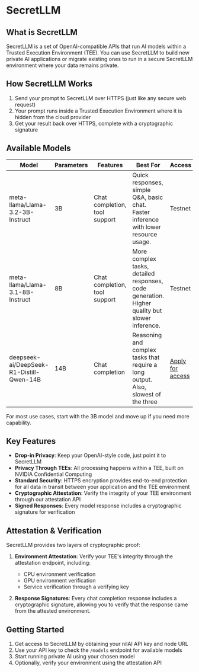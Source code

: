# SecretLLM

## What is SecretLLM

SecretLLM is a set of OpenAI-compatible APIs that run AI models within a Trusted Execution Environment (TEE). You can use SecretLLM to build new private AI applications or migrate existing ones to run in a secure SecretLLM environment where your data remains private.

## How SecretLLM Works

1. Send your prompt to SecretLLM over HTTPS (just like any secure web request)
2. Your prompt runs inside a Trusted Execution Environment where it is hidden from the cloud provider
3. Get your result back over HTTPS, complete with a cryptographic signature

## Available Models

| Model                                    | Parameters | Features                      | Best For                                                                                      | Access                                                                |
| ---------------------------------------- | ---------- | ----------------------------- | --------------------------------------------------------------------------------------------- | --------------------------------------------------------------------- |
| meta-llama/Llama-3.2-3B-Instruct         | 3B         | Chat completion, tool support | Quick responses, simple Q&A, basic chat. Faster inference with lower resource usage.          | Testnet                                                               |
| meta-llama/Llama-3.1-8B-Instruct         | 8B         | Chat completion, tool support | More complex tasks, detailed responses, code generation. Higher quality but slower inference. | Testnet                                                               |
| deepseek-ai/DeepSeek-R1-Distill-Qwen-14B | 14B        | Chat completion               | Reasoning and complex tasks that require a long output. Also, slowest of the three            | [Apply for access](/build/secretLLM/access#apply-for-a-nilai-api-key) |

For most use cases, start with the 3B model and move up if you need more capability.

## Key Features

- **Drop-in Privacy**: Keep your OpenAI-style code, just point it to SecretLLM
- **Privacy Through TEEs**: All processing happens within a TEE, built on NVIDIA Confidential Computing
- **Standard Security**: HTTPS encryption provides end-to-end protection for all data in transit between your application and the TEE environment
- **Cryptographic Attestation**: Verify the integrity of your TEE environment through our attestation API
- **Signed Responses**: Every model response includes a cryptographic signature for verification

## Attestation & Verification

SecretLLM provides two layers of cryptographic proof:

1. **Environment Attestation**: Verify your TEE's integrity through the attestation endpoint, including:

   - CPU environment verification
   - GPU environment verification
   - Service verification through a verifying key

2. **Response Signatures**: Every chat completion response includes a cryptographic signature, allowing you to verify that the response came from the attested environment.

## Getting Started

1. Get access to SecretLLM by obtaining your nilAI API key and node URL
2. Use your API key to check the `/models` endpoint for available models
3. Start running private AI using your chosen model
4. Optionally, verify your environment using the attestation API
